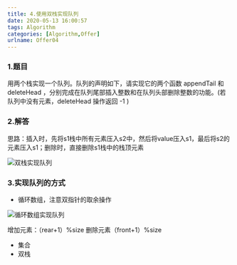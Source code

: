```yaml
---
title: 4.使用双栈实现队列
date: 2020-05-13 16:00:57
tags: Algorithm
categories: [Algorithm,Offer]
urlname: Offer04
---
```


### 1.题目

用两个栈实现一个队列。队列的声明如下，请实现它的两个函数 appendTail 和 deleteHead ，分别完成在队列尾部插入整数和在队列头部删除整数的功能。(若队列中没有元素，deleteHead 操作返回 -1 )

### 2.解答

思路：插入时，先将s1栈中所有元素压入s2中，然后将value压入s1，最后将s2的元素压入s1；删除时，直接删除s1栈中的栈顶元素

![双栈实现队列](https://pic.rmb.bdstatic.com/bjh/34c0b15323f61b4cb83109f6904441b2.png)

### 3.实现队列的方式

- 循环数组，注意双指针的取余操作

![循环数组实现队列](https://pic.rmb.bdstatic.com/bjh/f890b44bf420a258f2282957f0b7e895.png)

增加元素：（rear+1）%size  删除元素（front+1）%size

- 集合
- 双栈
